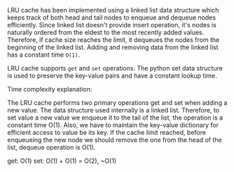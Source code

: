 LRU cache has been implemented using a linked list data structure which keeps track of both head and tail nodes to enqueue and dequeue nodes efficiently. Since linked list doesn't provide insert operation, it's nodes is naturally ordered from the eldest to the most recently added values. Therefore, if cache size reaches the limit, it dequeues the nodes from the beginning of the linked list. Adding and removing data from the linked list has a constant time `O(1)`.

LRU cache supports `get` and `set` operations. The python set data structure is used to preserve the key-value pairs and have a constant lookup time.

Time complexity explanation:

The LRU cache performs two primary operations get and set when adding a new value. The data structure used internally is a linked list. Therefore, to set value a new value we enqueue it to the tail of the list, the operation is a constant time O(1). Also, we have to maintain the key-value dictionary for efficient access to value be its key. If the cache limit reached, before enqueueing the new node we should remove the one from the head of the list, dequeue operation is O(1).

get: O(1)
set: O(1) + O(1) = O(2), ~O(1)

